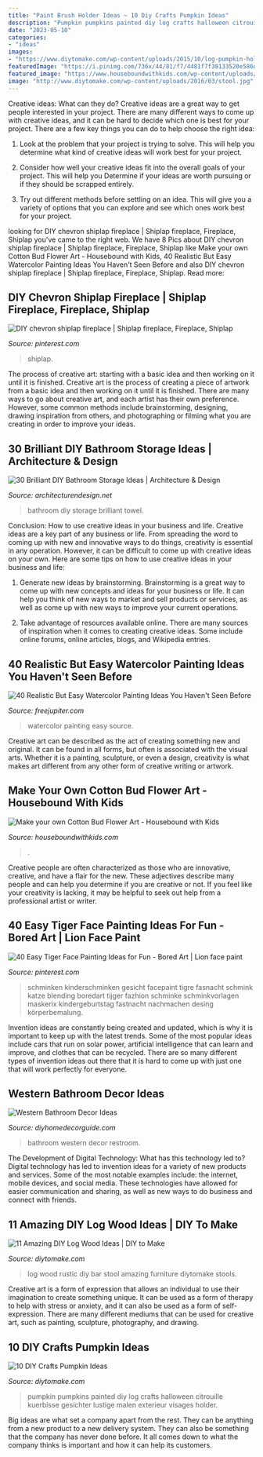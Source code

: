 ```yaml
---
title: "Paint Brush Holder Ideas ~ 10 Diy Crafts Pumpkin Ideas"
description: "Pumpkin pumpkins painted diy log crafts halloween citrouille kuerbisse gesichter lustige malen exterieur visages holder"
date: "2023-05-10"
categories:
- "ideas"
images:
- "https://www.diytomake.com/wp-content/uploads/2015/10/log-pumpkin-holder.jpg"
featuredImage: "https://i.pinimg.com/736x/44/81/f7/4481f7f38133520e586db9f78eb987fd.jpg"
featured_image: "https://www.houseboundwithkids.com/wp-content/uploads/2020/10/image1-768x1024.jpeg"
image: "http://www.diytomake.com/wp-content/uploads/2016/03/stool.jpg"
---
```



Creative ideas: What can they do?
Creative ideas are a great way to get people interested in your project. There are many different ways to come up with creative ideas, and it can be hard to decide which one is best for your project. There are a few key things you can do to help choose the right idea:
1. Look at the problem that your project is trying to solve. This will help you determine what kind of creative ideas will work best for your project.

2. Consider how well your creative ideas fit into the overall goals of your project. This will help you Determine if your ideas are worth pursuing or if they should be scrapped entirely.

3. Try out different methods before settling on an idea. This will give you a variety of options that you can explore and see which ones work best for your project.


	

		
looking for DIY chevron shiplap fireplace | Shiplap fireplace, Fireplace, Shiplap you've came to the right web. We have 8 Pics about DIY chevron shiplap fireplace | Shiplap fireplace, Fireplace, Shiplap like Make your own Cotton Bud Flower Art - Housebound with Kids, 40 Realistic But Easy Watercolor Painting Ideas You Haven&#039;t Seen Before and also DIY chevron shiplap fireplace | Shiplap fireplace, Fireplace, Shiplap. Read more:
		
    
## DIY Chevron Shiplap Fireplace | Shiplap Fireplace, Fireplace, Shiplap

<img loading=lazy src="https://i.pinimg.com/736x/22/02/8b/22028bd6d37ecc5c24e72b1217e3ca4b.jpg" onerror="this.onerror=null;this.src='https://tse4.mm.bing.net/th?id=OIP.g0nPH5p_yQky0HePQQuYtAHaJ3&amp;pid=15.1';" alt="DIY chevron shiplap fireplace | Shiplap fireplace, Fireplace, Shiplap">

_Source: pinterest.com_

>shiplap. 

	

The process of creative art: starting with a basic idea and then working on it until it is finished.
Creative art is the process of creating a piece of artwork from a basic idea and then working on it until it is finished. There are many ways to go about creative art, and each artist has their own preference. However, some common methods include brainstorming, designing, drawing inspiration from others, and photographing or filming what you are creating in order to improve your ideas.

    
## 30 Brilliant DIY Bathroom Storage Ideas | Architecture &amp; Design

<img loading=lazy src="https://cdn.architecturendesign.net/wp-content/uploads/2014/08/diy-bathroom-storage-ideas-6.jpg" onerror="this.onerror=null;this.src='https://tse2.mm.bing.net/th?id=OIP.Ibk-XO5S4kP3dWCW49u41gHaJ4&amp;pid=15.1';" alt="30 Brilliant DIY Bathroom Storage Ideas | Architecture &amp; Design">

_Source: architecturendesign.net_

>bathroom diy storage brilliant towel. 

	

Conclusion: How to use creative ideas in your business and life.
Creative ideas are a key part of any business or life. From spreading the word to coming up with new and innovative ways to do things, creativity is essential in any operation. However, it can be difficult to come up with creative ideas on your own. Here are some tips on how to use creative ideas in your business and life: 
1) Generate new ideas by brainstorming. Brainstorming is a great way to come up with new concepts and ideas for your business or life. It can help you think of new ways to market and sell products or services, as well as come up with new ways to improve your current operations. 

2) Take advantage of resources available online. There are many sources of inspiration when it comes to creating creative ideas. Some include online forums, online articles, blogs, and Wikipedia entries.

    
## 40 Realistic But Easy Watercolor Painting Ideas You Haven&#039;t Seen Before

<img loading=lazy src="http://www.freejupiter.com/wp-content/uploads/2018/07/Easy-Watercolor-Painting-Ideas-4.jpg" onerror="this.onerror=null;this.src='https://tse1.mm.bing.net/th?id=OIP.yewejmFWRBboNFlsZpjvqwHaKd&amp;pid=15.1';" alt="40 Realistic But Easy Watercolor Painting Ideas You Haven&#039;t Seen Before">

_Source: freejupiter.com_

>watercolor painting easy source. 

	

Creative art can be described as the act of creating something new and original. It can be found in all forms, but often is associated with the visual arts. Whether it is a painting, sculpture, or even a design, creativity is what makes art different from any other form of creative writing or artwork.

    
## Make Your Own Cotton Bud Flower Art - Housebound With Kids

<img loading=lazy src="https://www.houseboundwithkids.com/wp-content/uploads/2020/10/image1-768x1024.jpeg" onerror="this.onerror=null;this.src='https://tse3.mm.bing.net/th?id=OIP.moRdvVaLkTelwGnxQqBbPwHaJ4&amp;pid=15.1';" alt="Make your own Cotton Bud Flower Art - Housebound with Kids">

_Source: houseboundwithkids.com_

>. 

	

Creative people are often characterized as those who are innovative, creative, and have a flair for the new. These adjectives describe many people and can help you determine if you are creative or not. If you feel like your creativity is lacking, it may be helpful to seek out help from a professional artist or writer.

    
## 40 Easy Tiger Face Painting Ideas For Fun - Bored Art | Lion Face Paint

<img loading=lazy src="https://i.pinimg.com/736x/44/81/f7/4481f7f38133520e586db9f78eb987fd.jpg" onerror="this.onerror=null;this.src='https://tse1.mm.bing.net/th?id=OIP.fM3JnyddqJn4V8MDox_OIQHaLH&amp;pid=15.1';" alt="40 Easy Tiger Face Painting Ideas for Fun - Bored Art | Lion face paint">

_Source: pinterest.com_

>schminken kinderschminken gesicht facepaint tigre fasnacht schmink katze blending boredart tijger fazhion schminke schminkvorlagen maskerix kindergeburtstag fastnacht nachmachen desing körperbemalung. 

	

Invention ideas are constantly being created and updated, which is why it is important to keep up with the latest trends. Some of the most popular ideas include cars that run on solar power, artificial intelligence that can learn and improve, and clothes that can be recycled. There are so many different types of invention ideas out there that it is hard to come up with just one that will work perfectly for everyone.

    
## Western Bathroom Decor Ideas

<img loading=lazy src="https://diyhomedecorguide.com/wp-content/uploads/2014/05/Western-style-bathroom-ideas.jpg" onerror="this.onerror=null;this.src='https://tse4.mm.bing.net/th?id=OIP.269djVLZbx56mZUK-pPqmQHaLH&amp;pid=15.1';" alt="Western Bathroom Decor Ideas">

_Source: diyhomedecorguide.com_

>bathroom western decor restroom. 

	

The Development of Digital Technology: What has this technology led to?
Digital technology has led to invention ideas for a variety of new products and services. Some of the most notable examples include: the internet, mobile devices, and social media. These technologies have allowed for easier communication and sharing, as well as new ways to do business and connect with friends.

    
## 11 Amazing DIY Log Wood Ideas | DIY To Make

<img loading=lazy src="http://www.diytomake.com/wp-content/uploads/2016/03/stool.jpg" onerror="this.onerror=null;this.src='https://tse4.mm.bing.net/th?id=OIP.YaCFPdLF44f_Nsw9HFyFzAHaNS&amp;pid=15.1';" alt="11 Amazing DIY Log Wood Ideas | DIY to Make">

_Source: diytomake.com_

>log wood rustic diy bar stool amazing furniture diytomake stools. 

	

Creative art is a form of expression that allows an individual to use their imagination to create something unique. It can be used as a form of therapy to help with stress or anxiety, and it can also be used as a form of self-expression. There are many different mediums that can be used for creative art, such as painting, sculpture, photography, and drawing.

    
## 10 DIY Crafts Pumpkin Ideas

<img loading=lazy src="https://www.diytomake.com/wp-content/uploads/2015/10/log-pumpkin-holder.jpg" onerror="this.onerror=null;this.src='https://tse4.mm.bing.net/th?id=OIP.HGG1xsx1MS5BSL4Dag_E0wHaLH&amp;pid=15.1';" alt="10 DIY Crafts Pumpkin Ideas">

_Source: diytomake.com_

>pumpkin pumpkins painted diy log crafts halloween citrouille kuerbisse gesichter lustige malen exterieur visages holder. 

	

Big ideas are what set a company apart from the rest. They can be anything from a new product to a new delivery system. They can also be something that the company has never done before. It all comes down to what the company thinks is important and how it can help its customers.

